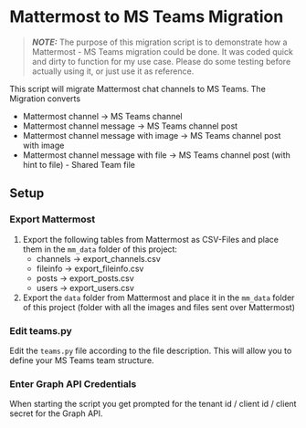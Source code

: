 # Mattermost to MS Teams Migration

> **_NOTE:_**  The purpose of this migration script is to demonstrate how a Mattermost - MS Teams migration could be done.
> It was coded quick and dirty to function for my use case.
> Please do some testing before actually using it, or just use it as reference.

This script will migrate Mattermost chat channels to MS Teams. The Migration converts
- Mattermost channel &rarr; MS Teams channel
- Mattermost channel message &rarr; MS Teams channel post
- Mattermost channel message with image &rarr; MS Teams channel post with image
- Mattermost channel message with file &rarr; MS Teams channel post (with hint to file) - Shared Team file

## Setup

### Export Mattermost
1. Export the following tables from Mattermost as CSV-Files and place them in the `mm_data` folder of this project:
   - channels &rarr; export_channels.csv
   - fileinfo &rarr; export_fileinfo.csv
   - posts &rarr; export_posts.csv
   - users &rarr; export_users.csv
2. Export the `data` folder from Mattermost and place it in the `mm_data` folder of this project (folder with all the images and files sent over Mattermost)

### Edit teams.py
Edit the `teams.py` file according to the file description. This will allow you to define your MS Teams team structure.

### Enter Graph API Credentials
When starting the script you get prompted for the tenant id / client id / client secret for the Graph API.
